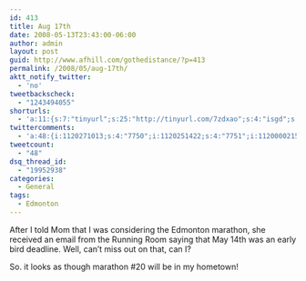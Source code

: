 ```yaml
---
id: 413
title: Aug 17th
date: 2008-05-13T23:43:00-06:00
author: admin
layout: post
guid: http://www.afhill.com/gothedistance/?p=413
permalink: /2008/05/aug-17th/
aktt_notify_twitter:
  - 'no'
tweetbackscheck:
  - "1243494055"
shorturls:
  - 'a:11:{s:7:"tinyurl";s:25:"http://tinyurl.com/7zdxao";s:4:"isgd";s:17:"http://is.gd/fXAF";s:5:"bitly";s:18:"http://bit.ly/ew0A";s:5:"snipr";s:22:"http://snipr.com/a3c7d";s:5:"snurl";s:22:"http://snurl.com/a3c7d";s:7:"snipurl";s:24:"http://snipurl.com/a3c7d";s:4:"trim";s:17:"http://tr.im/7khe";s:5:"adjix";s:207:"(10 Jan 2008 temporary restriction: API requires valid partnerID or partnerEmail key in request. Contact us if this affects you.) Invalid Adjix request. API documentation @ http://web.adjix.com/AdjixAPI.html";s:4:"advu";s:203:"(10 Jan 2008 temporary restriction: API requires valid partnerID or partnerEmail key in request. Contact us if this affects you.) Invalid Adjix request. API documentation @ http://web.ad.vu/AdjixAPI.html";s:4:"zima";s:15:"This is a test.";s:9:"permalink";s:53:"http://www.afhill.com/gothedistance/2008/05/aug-17th/";}'
twittercomments:
  - 'a:48:{i:1120271013;s:4:"7750";i:1120251422;s:4:"7751";i:1120000215;s:4:"7752";i:1119833749;s:4:"7753";i:1119787180;s:4:"7754";i:1119710668;s:4:"7755";i:1119692482;s:4:"7756";i:1119348921;s:4:"7757";i:1119345828;s:4:"7758";i:1119344814;s:4:"7759";i:1119341277;s:4:"7760";i:1119340783;s:4:"7761";i:1119269818;s:4:"7762";i:1119269354;s:4:"7763";i:1119258868;s:4:"7764";i:1119160702;s:4:"7765";i:1119159446;s:4:"7766";i:1119114252;s:4:"7767";i:1119014399;s:4:"7768";i:1121254703;s:4:"7828";i:1121128227;s:4:"7829";i:1121074437;s:4:"7830";i:1121069070;s:4:"7831";i:1120542678;s:4:"7832";i:1803838427;s:5:"16927";i:1803599527;s:5:"16928";i:1803566764;s:7:"retweet";i:1803530439;s:7:"retweet";i:1803523495;s:7:"retweet";i:1803519182;s:7:"retweet";i:1803395567;s:7:"retweet";i:1802879708;s:5:"16929";i:1802607064;s:7:"retweet";i:1856536647;s:5:"17129";i:1855143908;s:5:"17130";i:1854938875;s:5:"17131";i:1898057817;s:7:"retweet";i:1896625267;s:5:"17260";i:1896414403;s:5:"17261";i:1895914242;s:5:"17262";i:1895670011;s:5:"17263";i:1895402920;s:5:"17264";i:1922179813;s:5:"17375";i:1921834064;s:5:"17376";i:1921046045;s:5:"17377";i:1921020350;s:5:"17378";i:1920407890;s:5:"17379";i:1920349611;s:5:"17380";}'
tweetcount:
  - "48"
dsq_thread_id:
  - "19952938"
categories:
  - General
tags:
  - Edmonton
---
```

After I told Mom that I was considering the Edmonton marathon, she received an email from the Running Room saying that May 14th was an early bird deadline. Well, can&#8217;t miss out on that, can I?

So. it looks as though marathon #20 will be in my hometown!